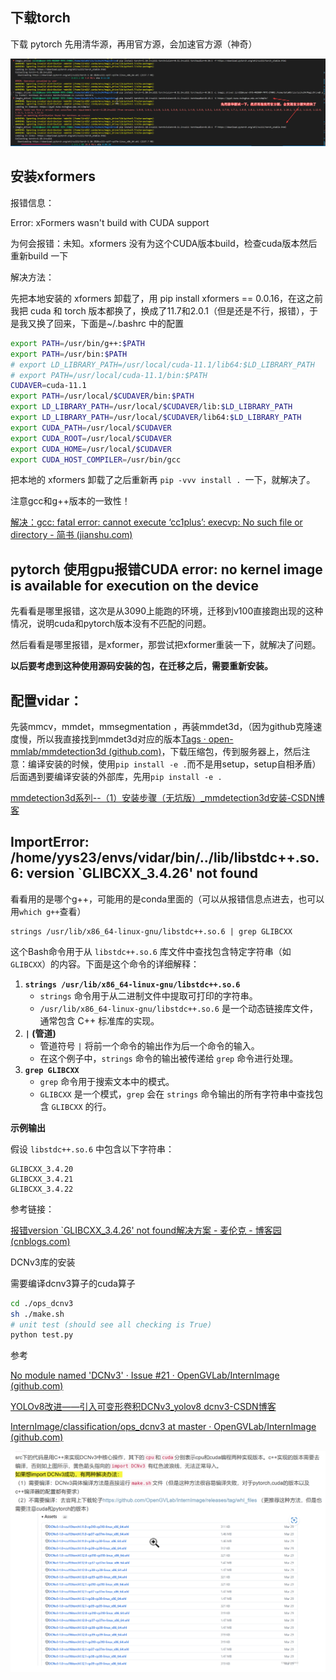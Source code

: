 ## 下载torch

下载 pytorch 先用清华源，再用官方源，会加速官方源（神奇）

![image-20240921213958423](https://raw.githubusercontent.com/ZZZRamsey/PicGo_save/main/202409212140354.png)



## 安装xformers

报错信息：

Error: xFormers wasn't build with CUDA support

为何会报错：未知。xformers 没有为这个CUDA版本build，检查cuda版本然后重新build 一下



解决方法：

先把本地安装的 xformers 卸载了，用 pip install xformers == 0.0.16，在这之前我把 cuda 和 torch 版本都换了，换成了11.7和2.0.1（但是还是不行，报错），于是我又换了回来，下面是~/.bashrc 中的配置

```sh
export PATH=/usr/bin/g++:$PATH
export PATH=/usr/bin:$PATH
# export LD_LIBRARY_PATH=/usr/local/cuda-11.1/lib64:$LD_LIBRARY_PATH
# export PATH=/usr/local/cuda-11.1/bin:$PATH
CUDAVER=cuda-11.1
export PATH=/usr/local/$CUDAVER/bin:$PATH
export LD_LIBRARY_PATH=/usr/local/$CUDAVER/lib:$LD_LIBRARY_PATH
export LD_LIBRARY_PATH=/usr/local/$CUDAVER/lib64:$LD_LIBRARY_PATH
export CUDA_PATH=/usr/local/$CUDAVER
export CUDA_ROOT=/usr/local/$CUDAVER
export CUDA_HOME=/usr/local/$CUDAVER
export CUDA_HOST_COMPILER=/usr/bin/gcc
```



把本地的 xformers 卸载了之后重新再 `pip -vvv install . `一下，就解决了。



注意gcc和g++版本的一致性！

[解决：gcc: fatal error: cannot execute ‘cc1plus’: execvp: No such file or directory - 简书 (jianshu.com)](https://www.jianshu.com/p/64c105acbfaf)





## pytorch 使用gpu报错CUDA error: no kernel image is available for execution on the device

先看看是哪里报错，这次是从3090上能跑的环境，迁移到v100直接跑出现的这种情况，说明cuda和pytorch版本没有不匹配的问题。

然后看看是哪里报错，是xformer，那尝试把xformer重装一下，就解决了问题。

**以后要考虑到这种使用源码安装的包，在迁移之后，需要重新安装。**





## 配置vidar：

先装mmcv，mmdet，mmsegmentation ，再装mmdet3d，（因为github克隆速度慢，所以我直接找到mmdet3d对应的版本[Tags · open-mmlab/mmdetection3d (github.com)](https://github.com/open-mmlab/mmdetection3d/tags?after=v0.17.2)，下载压缩包，传到服务器上，然后注意：编译安装的时候，使用`pip install -e .`而不是用setup，setup自相矛盾）后面遇到要编译安装的外部库，先用`pip install -e .`

[mmdetection3d系列--（1）安装步骤（无坑版）_mmdetection3d安装-CSDN博客](https://blog.csdn.net/qq_45783225/article/details/129191110)



## ImportError: /home/yys23/envs/vidar/bin/../lib/libstdc++.so.6: version `GLIBCXX_3.4.26' not found

看看用的是哪个g++，可能用的是conda里面的（可以从报错信息点进去，也可以用`which g++`查看）

```
strings /usr/lib/x86_64-linux-gnu/libstdc++.so.6 | grep GLIBCXX
```

这个Bash命令用于从 `libstdc++.so.6` 库文件中查找包含特定字符串（如 `GLIBCXX`）的内容。下面是这个命令的详细解释：

1. **`strings /usr/lib/x86_64-linux-gnu/libstdc++.so.6`**
   - `strings` 命令用于从二进制文件中提取可打印的字符串。
   - `/usr/lib/x86_64-linux-gnu/libstdc++.so.6` 是一个动态链接库文件，通常包含 C++ 标准库的实现。
2. **`|` (管道)**
   - 管道符号 `|` 将前一个命令的输出作为后一个命令的输入。
   - 在这个例子中，`strings` 命令的输出被传递给 `grep` 命令进行处理。
3. **`grep GLIBCXX`**
   - `grep` 命令用于搜索文本中的模式。
   - `GLIBCXX` 是一个模式，`grep` 会在 `strings` 命令输出的所有字符串中查找包含 `GLIBCXX` 的行。

**示例输出**

假设 `libstdc++.so.6` 中包含以下字符串：

```
GLIBCXX_3.4.20
GLIBCXX_3.4.21
GLIBCXX_3.4.22
```



参考链接：

[报错version `GLIBCXX_3.4.26' not found解决方案 - 麦伦克 - 博客园 (cnblogs.com)](https://www.cnblogs.com/caoyiting/p/16935916.html)





DCNv3库的安装

需要编译dcnv3算子的cuda算子

```bash
cd ./ops_dcnv3
sh ./make.sh
# unit test (should see all checking is True)
python test.py
```

参考

[No module named 'DCNv3' · Issue #21 · OpenGVLab/InternImage (github.com)](https://github.com/OpenGVLab/InternImage/issues/21)

[YOLOv8改进——引入可变形卷积DCNv3_yolov8 dcnv3-CSDN博客](https://blog.csdn.net/zyw2002/article/details/132405324)

[InternImage/classification/ops_dcnv3 at master · OpenGVLab/InternImage (github.com)](https://github.com/OpenGVLab/InternImage/tree/master/classification/ops_dcnv3)

![image-20241005084148416](https://raw.githubusercontent.com/ZZZRamsey/PicGo_save/main/202410050842391.png)
